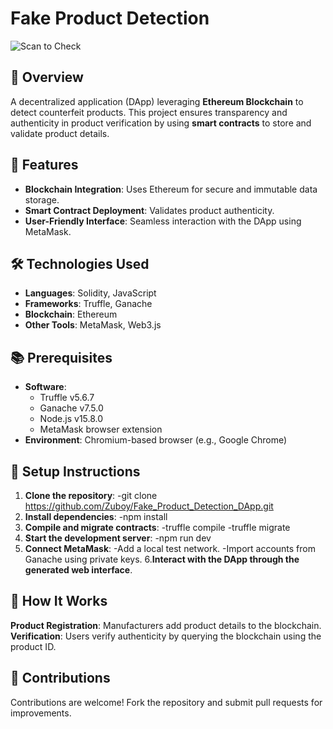 # Fake Product Detection 

![Scan to Check](https://github.com/user-attachments/assets/0daee3b5-3767-4076-a83a-c07abc9c8f90)

## 🌟 Overview
A decentralized application (DApp) leveraging **Ethereum Blockchain** to detect counterfeit products. This project ensures transparency and authenticity in product verification by using **smart contracts** to store and validate product details.

## 🚀 Features
- **Blockchain Integration**: Uses Ethereum for secure and immutable data storage.
- **Smart Contract Deployment**: Validates product authenticity.
- **User-Friendly Interface**: Seamless interaction with the DApp using MetaMask.

## 🛠️ Technologies Used
- **Languages**: Solidity, JavaScript
- **Frameworks**: Truffle, Ganache
- **Blockchain**: Ethereum
- **Other Tools**: MetaMask, Web3.js

## 📚 Prerequisites
- **Software**:
  - Truffle v5.6.7
  - Ganache v7.5.0
  - Node.js v15.8.0
  - MetaMask browser extension
- **Environment**: Chromium-based browser (e.g., Google Chrome)

## 🔧 Setup Instructions
1. **Clone the repository**:
   -git clone https://github.com/Zuboy/Fake_Product_Detection_DApp.git
2. **Install dependencies**:
   -npm install
3. **Compile and migrate contracts**:
   -truffle compile
   -truffle migrate
4. **Start the development server**:
   -npm run dev
5. **Connect MetaMask**:
   -Add a local test network.
   -Import accounts from Ganache using private keys.
6.**Interact with the DApp through the generated web interface**.
   
## 📖 How It Works
**Product Registration**: Manufacturers add product details to the blockchain.
**Verification**: Users verify authenticity by querying the blockchain using the product ID.

## 🤝 Contributions
Contributions are welcome! Fork the repository and submit pull requests for improvements.
